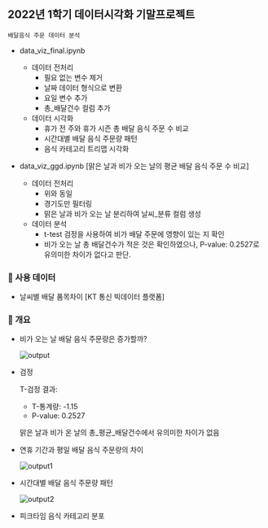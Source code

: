 ## 2022년 1학기 데이터시각화 기말프로젝트
`배달음식 주문 데이터 분석`

- data_viz_final.ipynb
  - 데이터 전처리
    - 필요 없는 변수 제거
    - 날짜 데이터 형식으로 변환
    - 요일 변수 추가
    - 총_배달건수 컬럼 추가
  - 데이터 시각화
    - 휴가 전 주와 휴가 시즌 총 배달 음식 주문 수 비교
    - 시간대별 배달 음식 주문량 패턴
    - 음식 카테고리 트리맵 시각화
   
- data_viz_ggd.ipynb [맑은 날과 비가 오는 날의 평균 배달 음식 주문 수 비교]
  - 데이터 전처리
    - 위와 동일
    - 경기도만 필터링
    - 맑은 날과 비가 오는 날 분리하여 날씨_분류 컬럼 생성
  - 데이터 분석
    - t-test 검정을 사용하여 비가 배달 주문에 영향이 있는 지 확인
    - 비가 오는 날 총 배달건수가 적은 것은 확인하였으나, P-value: 0.2527로 유의미한 차이가 없다고 판단.


### 📌 사용 데이터

- 날씨별 배달 품목차이 [KT 통신 빅데이터 플랫폼]

### 📌 개요

- 비가 오는 날 배달 음식 주문량은 증가할까?
    
    ![output](https://github.com/hyunsookim0813/Portfolio_hs/assets/100894661/7e9ba5c9-f025-4ad1-af0c-da018401f185)

- 검정
    
    T-검정 결과:
    
    - T-통계량: -1.15
    - P-value: 0.2527
    
    맑은 날과 비가 온 날의 총_평균_배달건수에서 유의미한 차이가 없음
    
- 연휴 기간과 평일 배달 음식 주문량의 차이
    
    ![output1](https://github.com/hyunsookim0813/Portfolio_hs/assets/100894661/7dc08244-7bbe-4459-85f3-c5ec9ddcc488)

- 시간대별 배달 음식 주문량 패턴
    
    ![output2](https://github.com/hyunsookim0813/Portfolio_hs/assets/100894661/f86e3b38-ee0b-4da8-badf-ec11050a316f)

- 피크타임 음식 카테고리 분포
